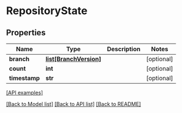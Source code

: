 # RepositoryState

## Properties
Name | Type | Description | Notes
------------ | ------------- | ------------- | -------------
**branch** | [**list[BranchVersion]**](BranchVersion.md) |  | [optional] 
**count** | **int** |  | [optional] 
**timestamp** | **str** |  | [optional] 

[[API examples]](http://devopshq.github.io/teamcity/teamcity_models/RepositoryState.html)

[[Back to Model list]](../README.md#documentation-for-models) [[Back to API list]](../README.md#documentation-for-api-endpoints) [[Back to README]](../README.md)


